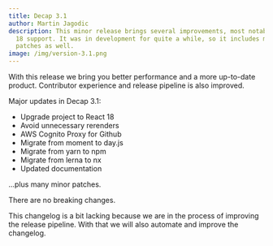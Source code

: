 ```yaml
---
title: Decap 3.1
author: Martin Jagodic
description: This minor release brings several improvements, most notably React
  18 support. It was in development for quite a while, so it includes many minor
  patches as well.
image: /img/version-3.1.png
---
```

With this release we bring you better performance and a more up-to-date product. Contributor experience and release pipeline is also improved.

Major updates in Decap 3.1:

* Upgrade project to React 18
* Avoid unnecessary rerenders
* AWS Cognito Proxy for Github
* Migrate from moment to day.js
* Migrate from yarn to npm
* Migrate from lerna to nx
* Updated documentation

...plus many minor patches.

There are no breaking changes.

This changelog is a bit lacking because we are in the process of improving the release pipeline. With that we will also automate and improve the changelog.

